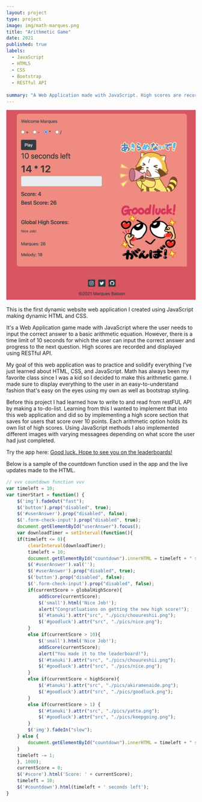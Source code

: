 ```yaml
---
layout: project
type: project
image: img/math-marques.png
title: "Arithmetic Game"
date: 2021
published: true
labels:
  - JavaScript
  - HTML5
  - CSS
  - Bootstrap
  - RESTful API 

summary: "A Web Application made with JavaScript. High scores are recorded and displayed using RESTful API."
---
```


<div class="text-center p-4">
  <!-- <img width="200px" src="../img/math-marques.png" class="img-thumbnail" > -->
  <img width="800px" class="img-thumbnail" src="../img/math-marques.png">
</div>

This is the first dynamic website web application I created using JavaScript making dynamic HTML and CSS.

It's a Web Application game made with JavaScript where the user needs to input the correct answer to a basic arithmetic equation. However, there is a time limit of 10 seconds for which the user can input the correct answer and progress to the next question. High scores are recorded and displayed using RESTful API.

My goal of this web application was to practice and solidify everything I've just learned about HTML, CSS, and JavaScript. Math has always been my favorite class since I was a kid so I decided to make this arithmetic game. I made sure to display everything to the user in an easy-to-understand fashion that's easy on the eyes using my own as well as bootstrap styling. 

Before this project I had learned how to write to and read from restFUL API by making a to-do-list. Learning from this I wanted to implement that into this web application and did so by implementing a high score section that saves for users that score over 10 points. Each arithmetic option holds its own list of high scores. Using JavaScript methods I also implemented different images with varying messagees depending on what score the user had just completed.

Try the app here: [Good luck. Hope to see you on the leaderboards!](https://arithmetic-marques-batoon.netlify.app/)

Below is a sample of the countdown function used in the app and the live updates made to the HTML.

```js
// vvv countdown function vvv
var timeleft = 10;
var timerStart = function() {
    $('img').fadeOut("fast");
    $('button').prop("disabled", true);
    $('#userAnswer').prop("disabled", false);
    $('.form-check-input').prop("disabled", true);
    document.getElementById("userAnswer").focus();
    var downloadTimer = setInterval(function(){
    if(timeleft <= 0){
        clearInterval(downloadTimer);
        timeleft = 10;
        document.getElementById("countdown").innerHTML = timeleft + " seconds left";
        $('#userAnswer').val('');
        $('#userAnswer').prop("disabled", true);
        $('button').prop("disabled", false);
        $('.form-check-input').prop("disabled", false);
        if(currentScore > globalHighScore){
            addScore(currentScore);
            $('small').html('Nice Job!');
            alert("Congratluations on getting the new high score!"); 
            $('#tanuki').attr("src", "./pics/chouureshii.png");
            $('#goodluck').attr("src", "./pics/nice.png");
        }
        else if(currentScore > 10){
            $('small').html('Nice Job!');
            addScore(currentScore);
            alert("You made it to the leaderboard!");
            $('#tanuki').attr("src", "./pics/chouureshii.png");
            $('#goodluck').attr("src", "./pics/nice.png");
        }
        else if(currentScore < highScore){
            $('#tanuki').attr("src", "./pics/akiramenaide.png");
            $('#goodluck').attr("src", "./pics/goodluck.png");
        }
        else if(currentScore > 1) {
            $('#tanuki').attr("src", "./pics/yatta.png");
            $('#goodluck').attr("src", "./pics/keepgoing.png");
        }
        $('img').fadeIn("slow");
    } else {
        document.getElementById("countdown").innerHTML = timeleft + " seconds left";
    }
    timeleft -= 1;
    }, 1000);
    currentScore = 0;
    $('#score').html('Score: ' + currentScore);
    timeleft = 10;
    $('#countdown').html(timeleft + ' seconds left');
}
```

